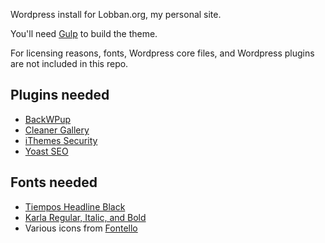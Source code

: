 Wordpress install for Lobban.org, my personal site. 

You'll need [Gulp](http://gulpjs.com/) to build the theme.

For licensing reasons, fonts, Wordpress core files, and Wordpress plugins are not included in this repo.

## Plugins needed
- [BackWPup](https://wordpress.org/plugins/backwpup/)
- [Cleaner Gallery](https://wordpress.org/plugins/cleaner-gallery/)
- [iThemes Security](https://wordpress.org/plugins/better-wp-security/)
- [Yoast SEO](https://wordpress.org/plugins/wordpress-seo/)

## Fonts needed
- [Tiempos Headline Black](https://klim.co.nz/retail-fonts/tiempos-headline/)
- [Karla Regular, Italic, and Bold](https://www.google.com/fonts/specimen/Karla)
- Various icons from [Fontello](http://fontello.com/)